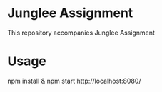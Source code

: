 # Junglee Assignment

This repository accompanies Junglee Assignment

# Usage
npm install & npm start
http://localhost:8080/